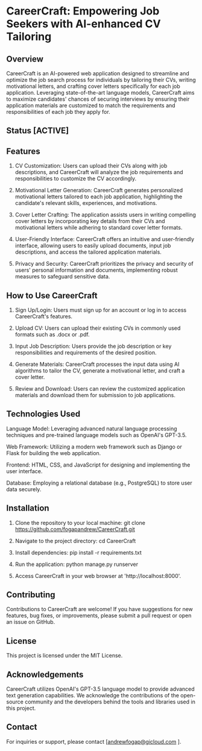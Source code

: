 # CareerCraft: Empowering Job Seekers with AI-enhanced CV Tailoring

## Overview

CareerCraft is an AI-powered web application designed to streamline and optimize the job search process for individuals by tailoring their CVs, writing motivational letters, and crafting cover letters specifically for each job application. Leveraging state-of-the-art language models, CareerCraft aims to maximize candidates' chances of securing interviews by ensuring their application materials are customized to match the requirements and responsibilities of each job they apply for.

## Status [ACTIVE]

## Features

1. CV Customization: Users can upload their CVs along with job descriptions, and CareerCraft will analyze the job requirements and responsibilities to customize the CV accordingly.

2. Motivational Letter Generation: CareerCraft generates personalized motivational letters tailored to each job application, highlighting the candidate's relevant skills, experiences, and motivations.

3. Cover Letter Crafting: The application assists users in writing compelling cover letters by incorporating key details from their CVs and motivational letters while adhering to standard cover letter formats.

4. User-Friendly Interface: CareerCraft offers an intuitive and user-friendly interface, allowing users to easily upload documents, input job descriptions, and access the tailored application materials.

5. Privacy and Security: CareerCraft prioritizes the privacy and security of users' personal information and documents, implementing robust measures to safeguard sensitive data.

## How to Use CareerCraft 

1. Sign Up/Login: Users must sign up for an account or log in to access CareerCraft's features.

2. Upload CV: Users can upload their existing CVs in commonly used formats such as .docx or .pdf.

3. Input Job Description: Users provide the job description or key responsibilities and requirements of the desired position.

4. Generate Materials: CareerCraft processes the input data using AI algorithms to tailor the CV, generate a motivational letter, and craft a cover letter.

5. Review and Download: Users can review the customized application materials and download them for submission to job applications.

## Technologies Used

Language Model: Leveraging advanced natural language processing techniques and pre-trained language models such as OpenAI's GPT-3.5.

Web Framework: Utilizing a modern web framework such as Django or Flask for building the web application.

Frontend: HTML, CSS, and JavaScript for designing and implementing the user interface.

Database: Employing a relational database (e.g., PostgreSQL) to store user data securely.

## Installation
1. Clone the repository to your local machine:
git clone https://github.com/fogapandrew/CareerCraft.git

2. Navigate to the project directory:
cd CareerCraft

3. Install dependencies:
pip install -r requirements.txt

4. Run the application:
python manage.py runserver

5. Access CareerCraft in your web browser at 'http://localhost:8000'.

## Contributing 
Contributions to CareerCraft are welcome! If you have suggestions for new features, bug fixes, or improvements, please submit a pull request or open an issue on GitHub.

## License 
This project is licensed under the MIT License.

## Acknowledgements
CareerCraft utilizes OpenAI's GPT-3.5 language model to provide advanced text generation capabilities. We acknowledge the contributions of the open-source community and the developers behind the tools and libraries used in this project.

## Contact 
For inquiries or support, please contact [andrewfogap@gicloud.com ].
